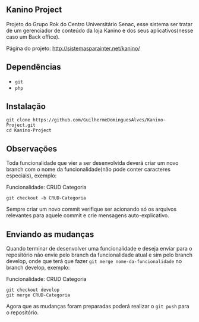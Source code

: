## Kanino Project

Projeto do Grupo Rok do Centro Universitário Senac, esse sistema ser tratar de um gerenciador de conteúdo da loja Kanino e dos seus aplicativos(nesse caso um Back office).

Página do projeto: http://sistemasparainter.net/kanino/


## Dependências

- `git`
- `php`


## Instalação

```
git clone https://github.com/GuilhermeDominguesAlves/Kanino-Project.git
cd Kanino-Project
```


## Observações

Toda funcionalidade que vier a ser desenvolvida deverá criar um novo branch com o nome da funcionalidade(não pode conter caracteres especiais), exemplo:

Funcionalidade: CRUD Categoria

```
git checkout -b CRUD-Categoria
```

Sempre criar um novo commit verifique ser acionando só os arquivos relevantes para aquele commit e crie mensagens auto-explicativo.


## Enviando as mudanças

Quando terminar de desenvolver uma funcionalidade e deseja enviar para o repositório não envie pelo branch da funcionalidade atual e sim pelo branch develop, onde que terá que fazer ``git merge nome-da-funcionalidade`` no branch develop, exemplo:

Funcionalidade: CRUD Categoria

```
git checkout develop
git merge CRUD-Categoria
```

Agora que as mudanças foram preparadas poderá realizar o ``git push`` para o repositório.
